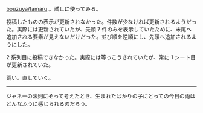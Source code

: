 [bouzuya/tamaru][] 。試しに使ってみる。

投稿したものの表示が更新されなかった。件数が少なければ更新されるようだった。実際には更新されていたが、先頭 7 件のみを表示していたために、末尾へ追加される要素が見えないだけだった。並び順を逆順にし、先頭へ追加されるようにした。

2 系列目に投稿できなかった。実際には等っこうされていたが、常に 1 シート目が更新されていた。

荒い。直していく。

-----

ジャネーの法則にそって考えたとき、生まれたばかりの子にとっての今日の雨はどんなふうに感じられるのだろう。

[bouzuya/tamaru]: https://github.com/bouzuya/tamaru
